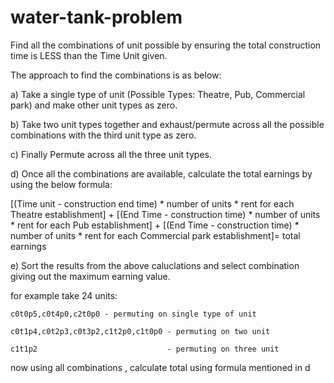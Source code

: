 # water-tank-problem

Find all the combinations of unit possible by ensuring the total construction time is LESS than the Time Unit given. 

The approach to find the combinations is as below:

a) Take a single type of unit (Possible Types: Theatre, Pub, Commercial park) and make other unit types as zero.

b) Take two unit types together and exhaust/permute across all the possible combinations with the third unit type as zero.

c) Finally Permute across all the three unit types. 

d) Once all the combinations are available, calculate the total earnings by using the below formula: 

[(Time unit - construction end time) * number of units * rent for each Theatre establishment] +  [(End Time - construction time) * number of units * rent for each Pub establishment] +  [(End Time - construction time) * number of units * rent for each Commercial park establishment]=  total earnings

e) Sort the results from the above caluclations and select combination giving out the maximum earning value. 

for example take 24 units:

	c0t0p5,c0t4p0,c2t0p0 - permuting on single type of unit
	
	c0t1p4,c0t2p3,c0t3p2,c1t2p0,c1t0p0 - permuting on two unit
	
	c1t1p2                             - permuting on three unit


now using all combinations , calculate total using formula mentioned in d
